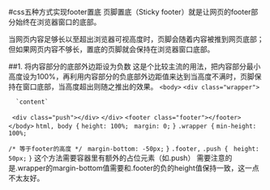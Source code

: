 #css五种方式实现footer置底
页脚置底（Sticky footer）就是让网页的footer部分始终在浏览器窗口的底部。

当网页内容足够长以至超出浏览器可视高度时，页脚会随着内容被推到网页底部；但如果网页内容不够长，置底的页脚就会保持在浏览器窗口底部。

##1. 将内容部分的底部外边距设为负数 
这是个比较主流的用法，把内容部分最小高度设为100%，再利用内容部分的负底部外边距值来达到当高度不满时，页脚保持在窗口底部，当高度超出则随之推出的效果。
`<body>`
  `<div class="wrapper">`
  
      `content`
      
   ` <div class="push"></div>`
  `</div>`
  `<footer class="footer"></footer>`
`</body>`
`html, body {`
  `height: 100%;`
 ` margin: 0;`
`}`
`.wrapper {`
  `min-height: 100%;`

  `/* 等于footer的高度 */`
 ` margin-bottom: -50px;`
`}`
`.footer,`
`.push {`
 ` height: 50px;`
`}`
这个方法需要容器里有额外的占位元素（如.push）
需要注意的是.wrapper的margin-bottom值需要和.footer的负的height值保持一致，这一点不太友好。

